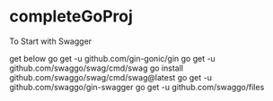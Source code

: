 # completeGoProj

To Start with Swagger 

get below
go get -u github.com/gin-gonic/gin
go get -u github.com/swaggo/swag/cmd/swag
go install github.com/swaggo/swag/cmd/swag@latest
go get -u github.com/swaggo/gin-swagger
go get -u github.com/swaggo/files